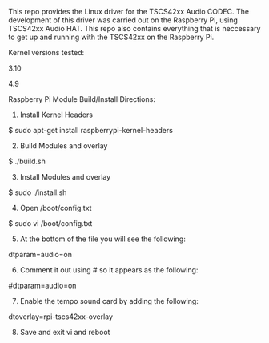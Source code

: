 This repo provides the Linux driver for the TSCS42xx Audio CODEC.
The development of this driver was carried out on the Raspberry Pi, 
using TSCS42xx Audio HAT. This repo also contains everything that is
neccessary to get up and running with the TSCS42xx on the Raspberry Pi.

Kernel versions tested:

3.10

4.9

Raspberry Pi Module Build/Install Directions:

1. Install Kernel Headers

$ sudo apt-get install raspberrypi-kernel-headers

2. Build Modules and overlay

$ ./build.sh

3. Install Modules and overlay

$ sudo ./install.sh

4. Open /boot/config.txt

$ sudo vi /boot/config.txt

5. At the bottom of the file you will see the following:

dtparam=audio=on

6. Comment it out using # so it appears as the following:

#dtparam=audio=on

7. Enable the tempo sound card by adding the following:

dtoverlay=rpi-tscs42xx-overlay

8. Save and exit vi and reboot

